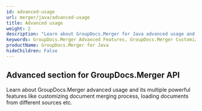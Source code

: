 ```yaml
---
id: advanced-usage
url: merger/java/advanced-usage
title: Advanced usage
weight: 2
description: "Learn about GroupDocs.Merger for Java advanced usage and its multiple powerful features like customizing document merging process, loading documents from different sources etc."
keywords: GroupDocs.Merger Advanced Features, GroupDocs.Merger Customization, GroupDocs.Merger Advanced Features Java
productName: GroupDocs.Merger for Java
hideChildren: False
---
```

## Advanced section for GroupDocs.Merger API

Learn about GroupDocs.Merger advanced usage and its multiple powerful features like customizing document merging process, loading documents from different sources etc.
